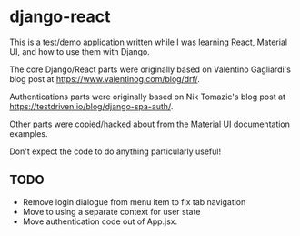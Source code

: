 # django-react

This is a test/demo application written while I was learning React, Material UI, and
how to use them with Django.

The core Django/React parts were originally based on Valentino Gagliardi's blog post at
https://www.valentinog.com/blog/drf/.

Authentications parts were originally based on Nik Tomazic's blog post at 
https://testdriven.io/blog/django-spa-auth/.

Other parts were copied/hacked about from the Material UI documentation examples.

Don't expect the code to do anything particularly useful!

## TODO

* Remove login dialogue from menu item to fix tab navigation
* Move to using a separate context for user state
* Move authentication code out of App.jsx.